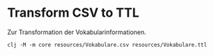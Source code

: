 # Transform CSV to TTL

Zur Transformation der Vokabularinformationen.

`clj -M -m core resources/Vokabulare.csv resources/Vokabulare.ttl`
